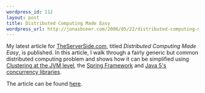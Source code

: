 ```yaml
--- 
wordpress_id: 112
layout: post
title: Distributed Computing Made Easy
wordpress_url: http://jonasboner.com/2006/05/22/distributed-computing-made-easy/
---
```

My latest article for <a href="http://www.theserverside.com">TheServerSide.com</a>, titled <em>Distributed Computing Made Easy</em>, is published. In this article, I walk through a fairly generic but common distributed computing problem and shows how it can be simplified using <a href="http://terracottatech.com/">Clustering at the JVM level</a>, the <a href="http://springframework.org/">Spring Framework</a> and <a href="http://java.sun.com/j2se/1.5.0/docs/api/java/util/concurrent/package-summary.html">Java 5's concurrency libraries</a>.

The article can be found <a href="http://www.theserverside.com/tt/articles/article.tss?l=DistCompute">here</a>. 
